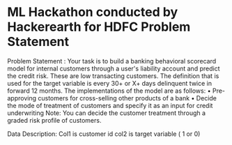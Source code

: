# ML Hackathon conducted by Hackerearth for HDFC Problem Statement 

Problem Statement :
Your task is to build a banking behavioral scorecard model for internal customers through a user's liability account and predict the credit risk. These are low transacting customers. The definition that is used for the target variable is every 30+ or X+ days delinquent twice in forward 12 months. The implementations of the model are as follows: • Pre-approving customers for cross-selling other products of a bank • Decide the mode of treatment of customers and specify it as an input for credit underwriting Note: You can decide the customer treatment through a graded risk profile of customers.

Data Description:
Col1 is customer id 
col2 is target variable ( 1 or 0)
